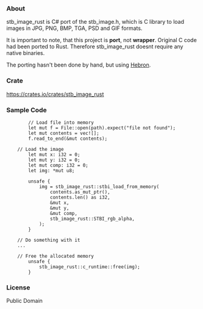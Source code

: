 ### About
stb_image_rust is C# port of the stb_image.h, which is C library to load images in JPG, PNG, BMP, TGA, PSD and GIF formats.

It is important to note, that this project is **port**, not **wrapper**. Original C code had been ported to Rust. Therefore stb_image_rust doesnt require any native binaries.

The porting hasn't been done by hand, but using [Hebron](https://github.com/rds1983/Hebron).

### Crate
https://crates.io/crates/stb_image_rust

### Sample Code
```
        // Load file into memory
        let mut f = File::open(path).expect("file not found");
        let mut contents = vec![];
        f.read_to_end(&mut contents);

	// Load the image
        let mut x: i32 = 0;
        let mut y: i32 = 0;
        let mut comp: i32 = 0;
        let img: *mut u8;
		
        unsafe {
            img = stb_image_rust::stbi_load_from_memory(
                contents.as_mut_ptr(),
                contents.len() as i32,
                &mut x,
                &mut y,
                &mut comp,
                stb_image_rust::STBI_rgb_alpha,
            );
        }
		
	// Do something with it
	...
		
	// Free the allocated memory
        unsafe {
            stb_image_rust::c_runtime::free(img);
        }		
```

### License
Public Domain

